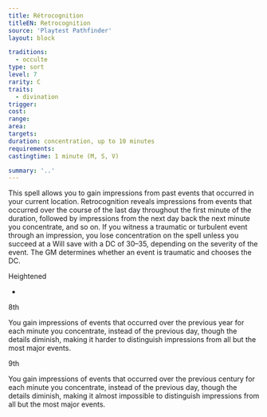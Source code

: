 ```yaml
---
title: Rétrocognition
titleEN: Retrocognition
source: 'Playtest Pathfinder'
layout: block

traditions:
  - occulte
type: sort
level: 7
rarity: C
traits:
  - divination
trigger: 
cost: 
range: 
area: 
targets: 
duration: concentration, up to 10 minutes
requirements: 
castingtime: 1 minute (M, S, V)

summary: '..'
---
```

This spell allows you to gain impressions from past events that occurred in your current location. Retrocognition reveals impressions from events that occurred over the course of the last day throughout the first minute of the duration, followed by impressions from the next day back the next minute you concentrate, and so on. If you witness a traumatic or turbulent event through an impression, you lose concentration on the spell unless you succeed at a Will save with a DC of 30–35, depending on the severity of the event. The GM determines whether an event is traumatic and chooses the DC.

Heightened

-

8th

You gain impressions of events that occurred over the previous year for each minute you concentrate, instead of the previous day, though the details diminish, making it harder to distinguish impressions from all but the most major events.

9th

You gain impressions of events that occurred over the previous century for each minute you concentrate, instead of the previous day, though the details diminish, making it almost impossible to distinguish impressions from all but the most major events.